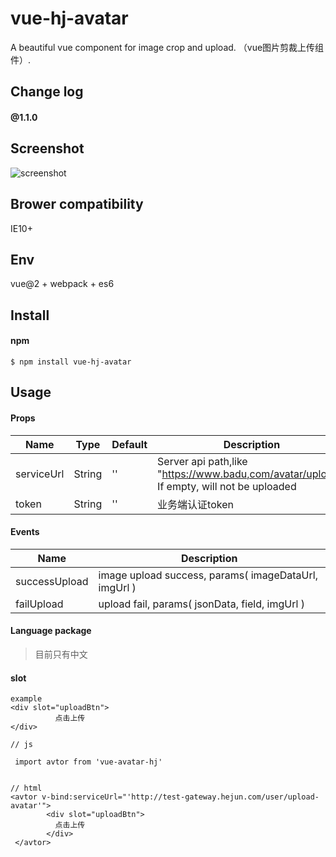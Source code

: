 # vue-hj-avatar

A beautiful vue component for image crop and upload. （vue图片剪裁上传组件）.




## Change log

#### @1.1.0


## Screenshot
![screenshot](screenshot/1.png)

## Brower compatibility
IE10+


## Env
vue@2 + webpack + es6


## Install
#### npm
```shell
$ npm install vue-hj-avatar
```


## Usage
#### Props
| Name              | Type               | Default             | Description                                         |
| ----------------| ---------------- | ---------------| ------------------------------------------|
| serviceUrl          | String            |  ''                | Server api path,like "https://www.badu,com/avatar/upload", If empty, will not be uploaded    |
| token       | String   | ''     | 业务端认证token    |


#### Events
| Name              | Description                                         |
| ----------------| ------------------------------------------|
| successUpload   | image upload success, params( imageDataUrl, imgUrl )     |
| failUpload | upload fail, params( jsonData, field, imgUrl )    |


#### Language package
> 目前只有中文
#### slot 
```
example
<div slot="uploadBtn">
          点击上传
</div>
```
```
// js

 import avtor from 'vue-avatar-hj'
```

```

// html
<avtor v-bind:serviceUrl="'http://test-gateway.hejun.com/user/upload-avatar'">
        <div slot="uploadBtn">
          点击上传
        </div>
 </avtor>
```

